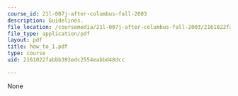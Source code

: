 ```yaml
---
course_id: 21l-007j-after-columbus-fall-2003
description: Guidelines.
file_location: /coursemedia/21l-007j-after-columbus-fall-2003/2161022fabbb393edc2554eabbd48dcc_how_to_1.pdf
file_type: application/pdf
layout: pdf
title: how_to_1.pdf
type: course
uid: 2161022fabbb393edc2554eabbd48dcc

---
```

None